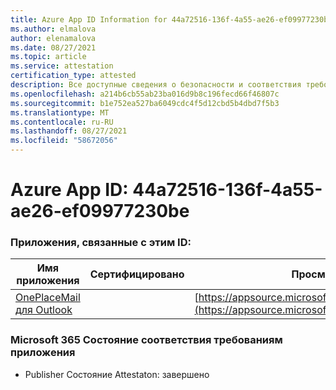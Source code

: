 ```yaml
---
title: Azure App ID Information for 44a72516-136f-4a55-ae26-ef09977230be
ms.author: elmalova
author: elenamalova
ms.date: 08/27/2021
ms.topic: article
ms.service: attestation
certification_type: attested
description: Все доступные сведения о безопасности и соответствия требованиям для 44a72516-136f-4a55-ae26-ef09977230be.
ms.openlocfilehash: a214b6cb55ab23ba016d9b8c196fecd66f46807c
ms.sourcegitcommit: b1e752ea527ba6049cdc4f5d12cbd5b4dbd7f5b3
ms.translationtype: MT
ms.contentlocale: ru-RU
ms.lasthandoff: 08/27/2021
ms.locfileid: "58672056"
---
```

# <a name="azure-app-id-44a72516-136f-4a55-ae26-ef09977230be"></a>Azure App ID: 44a72516-136f-4a55-ae26-ef09977230be


### <a name="apps-associated-with-this-id"></a>Приложения, связанные с этим ID:
| **Имя приложения** | **Сертифицировано** | **Просмотр в AppSource** |
|--------------|---------------|-----------------------|
| [OnePlaceMail для Outlook](https://docs.microsoft.com/microsoft-365-app-certification/forward/WA104380723) |  | [https://appsource.microsoft.com/product/office/WA104380723](https://appsource.microsoft.com/product/office/WA104380723) |

### <a name="microsoft-365-app-compliance-status"></a>Microsoft 365 Состояние соответствия требованиям приложения
- Publisher Состояние Attestaton: завершено
